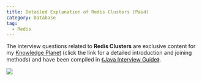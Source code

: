 ```yaml
---
title: Detailed Explanation of Redis Clusters (Paid)
category: Database
tag:
  - Redis
---
```


The interview questions related to **Redis Clusters** are exclusive content for my [Knowledge Planet](../../about-the-author/zhishixingqiu-two-years.md) (click the link for a detailed introduction and joining methods) and have been compiled in [《Java Interview Guide》](../../zhuanlan/java-mian-shi-zhi-bei.md).

![](https://oss.javaguide.cn/xingqiu/mianshizhibei-database.png)

<!-- @include: @planet.snippet.md -->

<!-- @include: @article-footer.snippet.md -->
